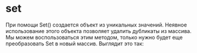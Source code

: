 # set
При помощи Set() создается объект из уникальных значений. Неявное использование этого объекта позволяет удалить дубликаты из массива.  Мы можем воспользоваться этим методом, только нужно будет еще преобразовать Set в новый массив. Выглядит это так:
